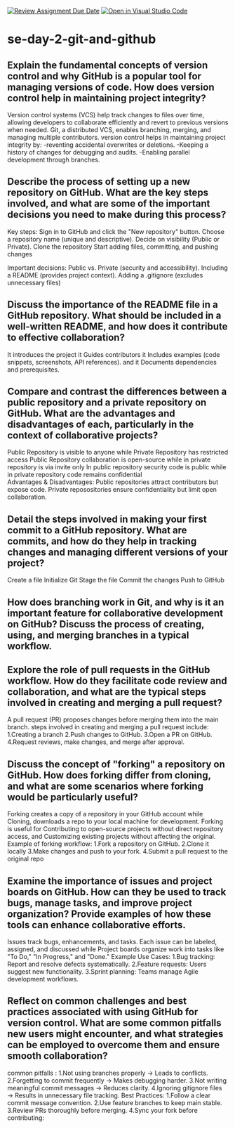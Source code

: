 [![Review Assignment Due Date](https://classroom.github.com/assets/deadline-readme-button-22041afd0340ce965d47ae6ef1cefeee28c7c493a6346c4f15d667ab976d596c.svg)](https://classroom.github.com/a/8wgCKhpZ)
[![Open in Visual Studio Code](https://classroom.github.com/assets/open-in-vscode-2e0aaae1b6195c2367325f4f02e2d04e9abb55f0b24a779b69b11b9e10269abc.svg)](https://classroom.github.com/online_ide?assignment_repo_id=18437027&assignment_repo_type=AssignmentRepo)
# se-day-2-git-and-github
## Explain the fundamental concepts of version control and why GitHub is a popular tool for managing versions of code. How does version control help in maintaining project integrity?
Version control systems (VCS) help track changes to files over time, allowing developers to collaborate efficiently and revert to previous versions when needed. Git, a distributed VCS, enables branching, merging, and managing multiple contributors.
version control helps in maintaining project integrity by:
-reventing accidental overwrites or deletions.
-Keeping a history of changes for debugging and audits.
-Enabling parallel development through branches.

## Describe the process of setting up a new repository on GitHub. What are the key steps involved, and what are some of the important decisions you need to make during this process?
Key steps:
Sign in to GitHub and click the "New repository" button.
Choose a repository name (unique and descriptive).
Decide on visibility (Public or Private).
Clone the repository
Start adding files, committing, and pushing changes

Important decisions:
Public vs. Private (security and accessibility).
Including a README (provides project context).
Adding a .gitignore (excludes unnecessary files)
## Discuss the importance of the README file in a GitHub repository. What should be included in a well-written README, and how does it contribute to effective collaboration?
It introduces the project
it Guides contributors 
it Includes examples (code snippets, screenshots, API references).
and it Documents dependencies and prerequisites.
## Compare and contrast the differences between a public repository and a private repository on GitHub. What are the advantages and disadvantages of each, particularly in the context of collaborative projects?
Public Repository is visible to anyone while 	Private Repository has restricted access
Public Repository collaboration is open-source while in private repository is via invite only 
In public repository security code is public while in private repository code remains confidential  
Advantages & Disadvantages:
Public repositories attract contributors but expose code.
Private reposositories ensure confidentiality but limit open collaboration.

## Detail the steps involved in making your first commit to a GitHub repository. What are commits, and how do they help in tracking changes and managing different versions of your project?
Create a file 
Initialize Git 
Stage the file
Commit the changes
Push to GitHub

## How does branching work in Git, and why is it an important feature for collaborative development on GitHub? Discuss the process of creating, using, and merging branches in a typical workflow.

## Explore the role of pull requests in the GitHub workflow. How do they facilitate code review and collaboration, and what are the typical steps involved in creating and merging a pull request?
A pull request (PR) proposes changes before merging them into the main branch. steps involved in creating and merging a pull request include:
1.Creating a branch 
2.Push changes to GitHub.
3.Open a PR on GitHub.
4.Request reviews, make changes, and merge after approval.
## Discuss the concept of "forking" a repository on GitHub. How does forking differ from cloning, and what are some scenarios where forking would be particularly useful?
Forking creates a copy of a repository in your GitHub account while Cloning, downloads a repo to your local machine for development.
Forking is useful for Contributing to open-source projects without direct repository access, and Customizing existing projects without affecting the original.
Example of forking workflow:
1.Fork a repository on GitHub.
2.Clone it locally
3.Make changes and push to your fork.
4.Submit a pull request to the original repo
## Examine the importance of issues and project boards on GitHub. How can they be used to track bugs, manage tasks, and improve project organization? Provide examples of how these tools can enhance collaborative efforts.
Issues track bugs, enhancements, and tasks. Each issue can be labeled, assigned, and discussed while Project boards organize work into tasks like "To Do," "In Progress," and "Done."
Example Use Cases:
1.Bug tracking: Report and resolve defects systematically.
2.Feature requests: Users suggest new functionality.
3.Sprint planning: Teams manage Agile development workflows.
## Reflect on common challenges and best practices associated with using GitHub for version control. What are some common pitfalls new users might encounter, and what strategies can be employed to overcome them and ensure smooth collaboration?
common pitfalls :
1.Not using branches properly → Leads to conflicts.
2.Forgetting to commit frequently → Makes debugging harder.
3.Not writing meaningful commit messages → Reduces clarity.
4.Ignoring gitignore files → Results in unnecessary file tracking.
Best Practices:
1.Follow a clear commit message convention.
2.Use feature branches to keep main stable.
3.Review PRs thoroughly before merging.
4.Sync your fork before contributing:
